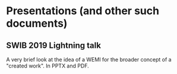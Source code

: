 # Presentations (and other such documents)

## SWIB 2019 Lightning talk
A very brief look at the idea of a WEMI for the broader concept of a "created work". In PPTX and PDF.
